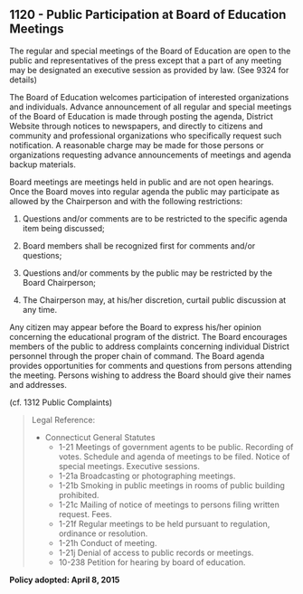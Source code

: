 ## 1120 - Public Participation at Board of Education Meetings

The regular and special meetings of the Board of Education are open to the public and representatives of the press except that a part of any meeting may be designated an executive session as provided by law. (See 9324 for details)

The Board of Education welcomes participation of interested organizations and individuals. Advance announcement of all regular and special meetings of the Board of Education is made through posting the agenda, District Website through notices to newspapers, and directly to citizens and community and professional organizations who specifically request such notification. A reasonable charge may be made for those persons or organizations requesting advance announcements of meetings and agenda backup materials.

Board meetings are meetings held in public and are not open hearings.  Once the Board moves into regular agenda the public may participate as allowed by the Chairperson and with the following restrictions:

1.  Questions and/or comments are to be restricted to the specific agenda item being discussed;

2.  Board members shall be recognized first for comments and/or questions;

3.  Questions and/or comments by the public may be restricted by the Board Chairperson;

4.  The Chairperson may, at his/her discretion, curtail public discussion at any time.

Any citizen may appear before the Board to express his/her opinion concerning the educational program of the district. The Board encourages members of the public to address complaints concerning individual District personnel through the proper chain of command. The Board agenda provides opportunities for comments and questions from persons attending the meeting.  Persons wishing to address the Board should give their names and addresses.

(cf. 1312  Public Complaints)

> Legal Reference:
>
> * Connecticut General Statutes
>   * 1-21 Meetings of government agents to be public.  Recording of votes. Schedule and agenda of meetings to be filed.  Notice of special meetings. Executive sessions. 
>   * 1-21a Broadcasting or photographing meetings.
>   * 1-21b Smoking in public meetings in rooms of public building prohibited.
>   * 1-21c Mailing of notice of meetings to persons filing written request.  Fees.
>   * 1-21f Regular meetings to be held pursuant to regulation, ordinance or resolution.
>   * 1-21h Conduct of meeting.
>   * 1-21j Denial of access to public records or meetings.
>   * 10-238 Petition for hearing by board of education.

**Policy adopted:  April 8, 2015**
